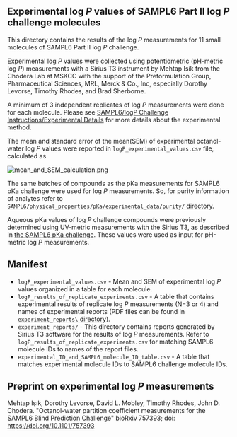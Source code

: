 ## Experimental log *P* values of SAMPL6 Part II log *P* challenge molecules

This directory contains the results of the log *P* measurements for 11 small molecules of SAMPL6 Part II log *P* challenge. 

Experimental log *P* values were collected using potentiometric (pH-metric log *P*) measurements with a Sirius T3 instrument by Mehtap Isik from the Chodera Lab at MSKCC with the support of the Preformulation Group, Pharmaceutical Sciences, MRL, Merck & Co., Inc, especially Dorothy Levorse, Timothy Rhodes, and Brad Sherborne.

A minimum of 3 independent replicates of log *P* measurements were done for each molecule. 
Please see [SAMPL6/logP Challenge Instructions/Experimental Details](https://github.com/MobleyLab/SAMPL6/blob/master/logP_challenge_instructions.md#experimental-details) for more details about the experimental method.

The mean and standard error of the mean(SEM) of experimental octanol-water log *P* values were reported in `logP_experimental_values.csv` file, calculated as

![mean_and_SEM_calculation.png](mean_and_SEM_calculation.png)

The same batches of compounds as the pKa measurements for SAMPL6 pKa challenge were used for log *P* measurements. So, for purity information of analytes refer to [`SAMPL6/physical_properties/pKa/experimental_data/purity/` directory](https://github.com/MobleyLab/SAMPL6/blob/master/physical_properties/pKa/experimental_data/purity/purity_of_SAMPL6_pKa_compounds_determined_by_LCMS.csv).

Aqueous pKa values of log *P* challenge compounds were previously determined using UV-metric measurements with the Sirius T3, as described in [the SAMPL6 pKa challenge](https://github.com/MobleyLab/SAMPL6/tree/logP_experimental_data/physical_properties/pKa). 
These values were used as input for pH-metric log *P* measurements. 

## Manifest

- `logP_experimental_values.csv` - Mean and SEM of experimental log *P* values organized in a table for each molecule.
- `logP_results_of_replicate_experiments.csv` - A table that contains experimental results of replicate log *P* measurements (N=3 or 4) and names of experimental reports (PDF files can be found in [`experiment_reports\` directory](https://github.com/MobleyLab/SAMPL6/tree/logP_experimental_data/physical_properties/logP/experimental_data/experiment_reports)).
- `experiment_reports/` - This directory contains reports generated by Sirius T3 software for the results of log *P* measurements. Refer to `logP_results_of_replicate_experiments.csv` for matching SAMPL6 molecule IDs to names of the report files.
- `experimental_ID_and_SAMPL6_molecule_ID_table.csv` - A table that matches experimental molecule IDs to SAMPL6 challenge molecule IDs.

## Preprint on experimental log *P*  measurements

Mehtap Işık, Dorothy Levorse, David L. Mobley, Timothy Rhodes, John D. Chodera. "Octanol-water partition coefficient measurements for the SAMPL6 Blind Prediction Challenge" bioRxiv 757393; doi: https://doi.org/10.1101/757393
